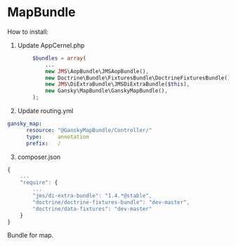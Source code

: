 MapBundle
=========

How to install:
1. Update AppCernel.php
``` php
        $bundles = array(
            ...
            new JMS\AopBundle\JMSAopBundle(),
            new Doctrine\Bundle\FixturesBundle\DoctrineFixturesBundle(),
            new JMS\DiExtraBundle\JMSDiExtraBundle($this),
            new Gansky\MapBundle\GanskyMapBundle(),
        );
```

2. Update routing.yml

``` yaml
gansky_map:
  	  resource: "@GanskyMapBundle/Controller/"
  	  type:     annotation
  	  prefix:   /
```

3. composer.json
``` js
{
    ...
    "require": { 
        ...
        "jms/di-extra-bundle": "1.4.*@stable",
        "doctrine/doctrine-fixtures-bundle": "dev-master",
        "doctrine/data-fixtures": "dev-master"
    }
}
```
Bundle for map.
